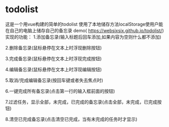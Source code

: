 # todolist
这是一个用vue构建的简单的todolist
使用了本地储存方法localStorage使用户能在自己的电脑上储存自己的备忘录
demo( https://websixsix.github.io/todolist/)
实现的功能：
1.添加备忘录(输入标题后回车添加,如果内容为空则什么都不添加)

2.删除备忘录(鼠标悬停在文本上时浮现删除按钮)

3.完成备忘录(鼠标悬停在文本上时浮现完成按钮)

4.编辑备忘录(鼠标悬停在文本上时浮现编辑按钮)

5.取消/完成编辑备忘录(按回车键或者失去焦点时)

6.一键完成所有备忘录(点击第一行的输入框前面的按钮)

7.过滤任务，显示全部，未完成，已完成的备忘录(点击全部，未完成，已完成按钮)

8.清空已完成备忘录(点击清空已完成，当有未完成的任务时才显示)
